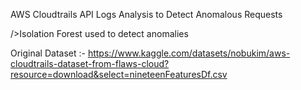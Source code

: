 AWS Cloudtrails API Logs Analysis to Detect Anomalous Requests

/>Isolation Forest used to detect anomalies

Original Dataset :- https://www.kaggle.com/datasets/nobukim/aws-cloudtrails-dataset-from-flaws-cloud?resource=download&select=nineteenFeaturesDf.csv

